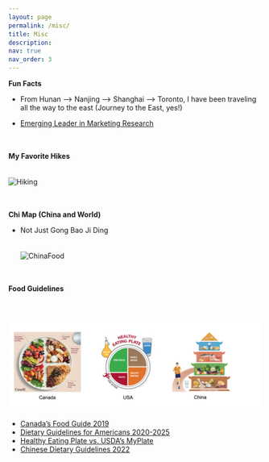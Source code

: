 ```yaml
---
layout: page
permalink: /misc/
title: Misc
description:
nav: true
nav_order: 3
---
```


**Fun Facts**

* From Hunan –> Nanjing –> Shanghai –> Toronto, I have been traveling all the way to the east (Journey to the East, yes!)

* <a href='https://arthurweilu.com/'>Emerging Leader in Marketing Research</a>
<br/><br/><br/>

**My Favorite Hikes**
<br/><br/><br/>
![Hiking](/assets/img/Hiking.png "Hiking")
<br/><br/><br/>


**Chi Map (China and World)**

* Not Just Gong Bao Ji Ding
<br/><br/><br/>
![ChinaFood](/assets/img/ChinaFood.jpg "ChinaFood")
<br/><br/><br/>


**Food Guidelines**
<br/><br/><br/>
<!-- ![FoodGuide](/assets/img/FoodGuide2.png "FoodGuide") -->
[![FoodGuide](/assets/img/FoodGuide2.png)](https://food-guide.canada.ca/en/)

* <a href='https://food-guide.canada.ca/en/'>Canada’s Food Guide 2019</a>
* <a href='https://www.hsph.harvard.edu/nutritionsource/healthy-eating-plate-vs-usda-myplate/'>Dietary Guidelines for Americans 2020-2025</a>
* <a href='https://www.hsph.harvard.edu/nutritionsource/healthy-eating-plate-vs-usda-myplate/'>Healthy Eating Plate vs. USDA’s MyPlate</a>
* <a href='http://dg.cnsoc.org/imgnewslist_0602_1.htm'>Chinese Dietary Guidelines 2022</a>
<br/><br/><br/>

